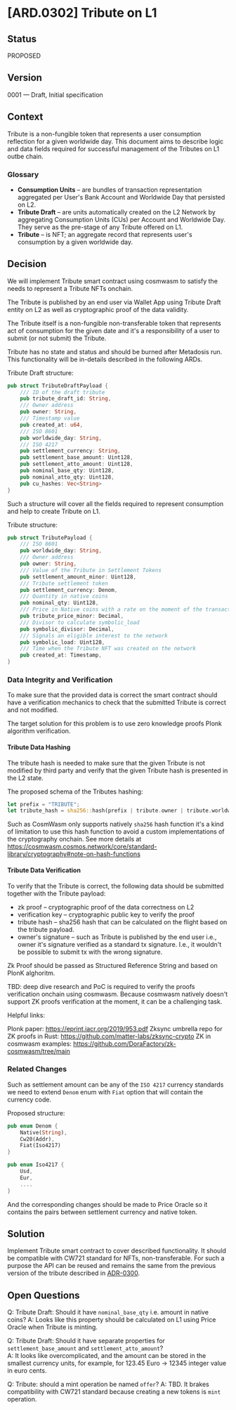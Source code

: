 # [ARD.0302] Tribute on L1

## Status

PROPOSED

## Version

0001 — Draft, Initial specification

## Context

Tribute is a non-fungible token that represents a user consumption reflection for a given worldwide day.
This document aims to describe logic and data fields required for successful management of the Tributes on 
L1 outbe chain.


### Glossary

*   **Consumption Units** – are bundles of transaction representation aggregated per User's 
Bank Account and Worldwide Day that persisted on L2.
*   **Tribute Draft** – are units automatically created on the L2 Network by aggregating Consumption Units (CUs)
per Account and Worldwide Day. They serve as the pre-stage of any Tribute offered on L1.
*   **Tribute** – is NFT; an aggregate record that represents user's consumption by a given worldwide day.

## Decision

We will implement Tribute smart contract using cosmwasm to satisfy the needs to represent a Tribute NFTs 
onchain.

The Tribute is published by an end user via Wallet App using Tribute Draft entity on L2 as well as 
cryptographic proof of the data validity.

The Tribute itself is a non-fungible non-transferable token that represents act of consumption for the given date
and it's a responsibility of a user to submit (or not submit) the Tribute.

Tribute has no state and status and should be burned after Metadosis run. This functionality will be in-details 
described in the following ARDs.

Tribute Draft structure:

```rust
pub struct TributeDraftPayload {
    /// ID of the draft tribute
    pub tribute_draft_id: String,
    /// Owner address
    pub owner: String,
    /// Timestamp value
    pub created_at: u64,
    /// ISO 8601
    pub worldwide_day: String,
    /// ISO 4217
    pub settlement_currency: String,
    pub settlement_base_amount: Uint128,
    pub settlement_atto_amount: Uint128,
    pub nominal_base_qty: Uint128,
    pub nominal_atto_qty: Uint128,
    pub cu_hashes: Vec<String>
}
```

Such a structure will cover all the fields required to represent consumption and help to create Tribute on L1.


Tribute structure:

```rust
pub struct TributePayload {
    /// ISO 8601
    pub worldwide_day: String,
    /// Owner address
    pub owner: String,
    /// Value of the Tribute in Settlement Tokens
    pub settlement_amount_minor: Uint128,
    /// Tribute settlement token
    pub settlement_currency: Denom,
    /// Quantity in native coins
    pub nominal_qty: Uint128,
    /// Price in Native coins with a rate on the moment of the transaction
    pub tribute_price_minor: Decimal,
    /// Divisor to calculate symbolic_load
    pub symbolic_divisor: Decimal,
    /// Signals an eligible interest to the network
    pub symbolic_load: Uint128,
    /// Time when the Tribute NFT was created on the network
    pub created_at: Timestamp,
}
```

### Data Integrity and Verification

To make sure that the provided data is correct the smart contract should have a verification mechanics to check that
the submitted Tribute is correct and not modified. 

The target solution for this problem is to use zero knowledge proofs Plonk algorithm verification.

#### Tribute Data Hashing

The tribute hash is needed to make sure that the given Tribute is not modified by third party and verify that the given
Tribute hash is presented in the L2 state.

The proposed schema of the Tributes hashing:

```rust
let prefix = "TRIBUTE";
let tribute_hash = sha256::hash(prefix | tribute.owner | tribute.worldwide_day | tribute.settlement_amount_minor | tribute.settlement_currency);
```

Such as CosmWasm only supports natively `sha256` hash function it's a kind of limitation
to use this hash function to avoid a custom implementations of the cryptography onchain.
See more details at https://cosmwasm.cosmos.network/core/standard-library/cryptography#note-on-hash-functions

#### Tribute Data Verification

To verify that the Tribute is correct, the following data should be submitted together with the Tribute payload:

- zk proof – cryptographic proof of the data correctness on L2
- verification key – cryptographic public key to verify the proof
- tribute hash – sha256 hash that can be calculated on the flight based on the tribute payload.
- owner's signature – such as Tribute is published by the end user i.e., owner it's
signature verified as a standard tx signature. I.e., it wouldn't be possible to submit tx with the wrong signature. 

Zk Proof should be passed as Structured Reference String and based on PlonK alghoritm.

TBD: deep dive research and PoC is required to verify the proofs verification onchain using cosmwasm.
Because cosmwasm natively doesn't support ZK proofs verification at the moment, it can be a challenging task.

Helpful links:

Plonk paper: https://eprint.iacr.org/2019/953.pdf
Zksync umbrella repo for ZK proofs in Rust: https://github.com/matter-labs/zksync-crypto
ZK in cosmwasm examples: https://github.com/DoraFactory/zk-cosmwasm/tree/main


### Related Changes

Such as settlement amount can be any of the `ISO 4217` currency standards we need to extend `Denom` enum with
`Fiat` option that will contain the currency code.

Proposed structure:

```rust
pub enum Denom {
    Native(String),
    Cw20(Addr),
    Fiat(Iso4217)
}

pub enum Iso4217 {
    Usd,
    Eur,
    ....
}
```

And the corresponding changes should be made to Price Oracle so it contains the pairs between settlement currency and
native token.


## Solution

Implement Tribute smart contract to cover described functionality. It should be compatible with CW721 standard
for NFTs, non-transferable. For such a purpose the API can be reused and remains the same from the previous
version of the tribute described in [ADR-0300](ADR-0300-Tribute.md).

## Open Questions

Q: Tribute Draft: Should it have `nominal_base_qty` i.e. amount in native coins? 
A: Looks like this property should be calculated on L1 using Price Oracle when Tribute is minting.

Q: Tribute Draft: Should it have separate properties for `settlement_base_amount` and `settlement_atto_amount`?  
A: It looks like overcomplicated, and the amount can be stored in the smallest currency units,
for example, for 123.45 Euro -> 12345 integer value in euro cents.

Q: Tribute: should a mint operation be named `offer`? 
A: TBD. It brakes compatibility with CW721 standard because creating a new tokens is `mint` operation.

